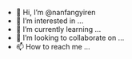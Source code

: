 - 👋 Hi, I’m @nanfangyiren
- 👀 I’m interested in ...
- 🌱 I’m currently learning ...
- 💞️ I’m looking to collaborate on ...
- 📫 How to reach me ...

<!---
nanfangyiren/nanfangyiren is a ✨ special ✨ repository because its `README.md` (this file) appears on your GitHub profile.
You can click the Preview link to take a look at your changes.
--->
